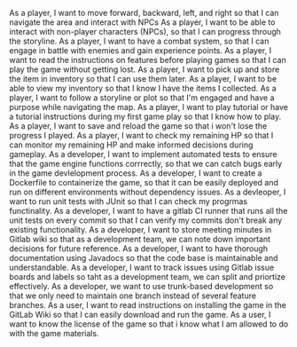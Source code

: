As a player, I want to move forward, backward, left, and right so that I can navigate the area and interact with NPCs
As a player, I want to be able to interact with non-player characters (NPCs), so that I can progress through the storyline.
As a player, I want to have a combat system, so that I can engage in battle with enemies and gain experience points.
As a player, I want to read the instructions on features before playing games so that I can play the game without getting lost.
As a player, I want to pick up and store the item in inventory so that I can use them later.
As a player, I want to be able to view my inventory so that I know I have the items I collected.
As a player, I want to follow a storyline or plot so that I'm engaged and have a purpose while navigating the map.
As a player, I want to play tutorial or have a tutorial instructions during my first game play so that I know how to play.
As a player, I want to save and reload the game so that i won't lose the progress I played.
As a player, I want to check my remaining HP so that I can monitor my remaining HP and make informed decisions during gameplay.
As a developer, I want to implement automated tests to ensure that the game engine functions corrrectly, so that we can catch bugs early in the game devlelopment process. 
As a developer, I want to create a Dockerfile to containerize the game, so that it can be easily deployed and run on different environments without dependency issues.
As a devleoper, I want to run unit tests with JUnit so that I can check my progrmas functinality.
As a developer, I want to have a gitlab CI runner that runs all the unit tests on every commit so that I can verify my commits don't break any existing functionality.
As a developer, I want to store meeting minutes in Gitlab wiki so that as a development team, we can note down important decisions for future reference.
As a developer, I want to have thorough documentation using Javadocs so that the code base is maintainable and understandable.
As a developer, I want to track issues using Gitlab issue boards and labels so taht as a development team, we can split and priortize effectively.
As a developer, we want to use trunk-based development so that we only need to maintain one branch instead of several feature branches.
As a user, I want to read instructions on installing the game in the GitLab Wiki so that I can easily download and run the game.
As a user, I want to know the license of the game so that i know what I am allowed to do with the game materials.
